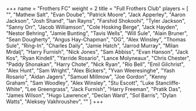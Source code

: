 +++
name = "Frothers FC"
weight = 2
title = "Full Frothers Club"
players = [
  "",
  "Mathew Salt",
  "Evan Doube",
  "Patrick Moore",
  "Jack Apperley",
  "Aaron Jackson",
  "Josh Shand",
  "Ian Rayns",
  "Farshid Shokoohi",
  "Tyler Jackson",
  "Sanny Orr",
  "Jacob Williamson",
  "Cole Hosking Berge",
  "Jack Hayden",
  "Nestor Behring",
  "Jamie Bunting",
  "Tavis Wells",
  "Will Sule",
  "Alain Bruner",
  "Sean Dougherty",
  "Angus Hay-Chapman",
  "OG",
  "Alex Winsley",
  "Thomas Sule",
  "Ring-In",
  "Charles Daily",
  "Jamie Hatch",
  "Jarrod Murray",
  "Milan Mrdalj",
  "Harry Furnish",
  "Nick Jones",
  "Sam Abbiss",
  "Evan Hanson",
  "Jack Kos",
  "Ryan Kindell",
  "Yarride Rosario",
  "Lance Molyneaux",
  "Chris Chester",
  "Paddy Shonakan",
  "Harry Chote",
  "Nick Ryan",
  "Rio Bell",
  "Emil Gilchrist",
  "Alex Hunt",
  "Sam Wright",
  "Alex Bickers",
  "Yvan Weeresinghe",
  "Yash Rosario",
  "Aidan Jagers",
  "Samuel Millmow",
  "Joe Gordon",
  "Kenny Graham",
  "Sam Woodley",
  "Alex Winsley",
  "Stu Escott",
  "Luke Stancliffe-White",
  "Lee Greengrass",
  "Jack Furnish",
  "Harry Freeman",
  "Pratik Das",
  "James Wilson",
  "Hugo Lawrence",
  "Declan Ward",
  "Sol Barris",
  "Dylan Watts",
  "Aleksey Vakhroushev",
  ""
]
+++

